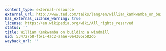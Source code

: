 ```yaml
---
content_type: external-resource
external_url: http://www.ted.com/talks/lang/en/william_kamkwamba_on_building_a_windmill.html
has_external_license_warning: true
license: https://en.wikipedia.org/wiki/All_rights_reserved
status: ''
title: William Kamkwamba on building a windmill
uid: 534727b8-fb71-4ac2-aaae-0e43052b82d6
wayback_url: ''
---
```

